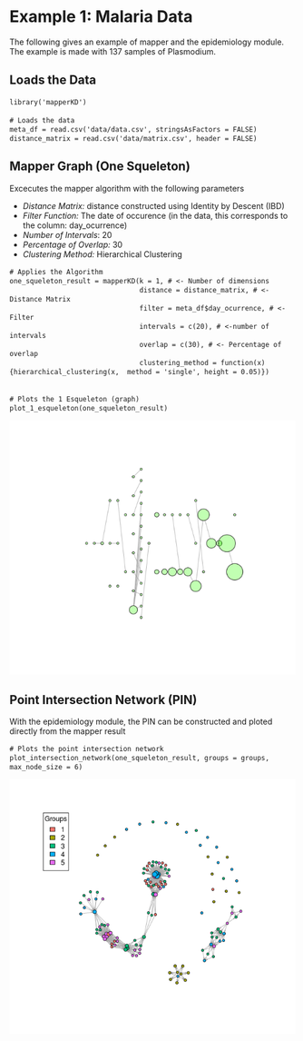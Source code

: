 # Example 1: Malaria Data

The following gives an example of mapper and the epidemiology module. The example is made with 137 samples of Plasmodium.

## Loads the Data

```{r }
library('mapperKD')

# Loads the data
meta_df = read.csv('data/data.csv', stringsAsFactors = FALSE)
distance_matrix = read.csv('data/matrix.csv', header = FALSE)
```

## Mapper Graph (One Squeleton)

Excecutes the mapper algorithm with the following parameters
* *Distance Matrix:* distance constructed using Identity by Descent (IBD)
* *Filter Function:* The date of occurence (in the data, this corresponds to the column: day_ocurrence)
* *Number of Intervals*: 20
* *Percentage of Overlap:* 30
* *Clustering Method:* Hierarchical Clustering

```{r }
# Applies the Algorithm
one_squeleton_result = mapperKD(k = 1, # <- Number of dimensions
                                distance = distance_matrix, # <- Distance Matrix
                                filter = meta_df$day_ocurrence, # <- Filter
                                intervals = c(20), # <-number of intervals
                                overlap = c(30), # <- Percentage of overlap
                                clustering_method = function(x){hierarchical_clustering(x,  method = 'single', height = 0.05)})


# Plots the 1 Esqueleton (graph)
plot_1_esqueleton(one_squeleton_result)
```

![output_sample_points](img/mapper_graph.png)

## Point Intersection Network (PIN)

With the epidemiology module, the PIN can be constructed and ploted directly from the mapper result
```{r }
# Plots the point intersection network
plot_intersection_network(one_squeleton_result, groups = groups, max_node_size = 6)
```

![output_sample_points](img/pin.png)
